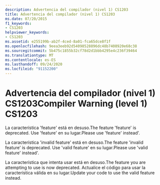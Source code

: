 ```yaml
---
description: Advertencia del compilador (nivel 1) CS1203
title: Advertencia del compilador (nivel 1) CS1203
ms.date: 07/20/2015
f1_keywords:
- CS1203
helpviewer_keywords:
- CS1203
ms.assetid: e255199b-ab2f-4ced-8a01-fca65dce8f1f
ms.openlocfilehash: 9eea3eeb92d54098528896dc48b7408920e68c38
ms.sourcegitcommit: 5b475c1855b32cf78d2d1bbb4295e4c236f39464
ms.translationtype: MT
ms.contentlocale: es-ES
ms.lasthandoff: 09/24/2020
ms.locfileid: "91152200"
---
```

# <a name="compiler-warning-level-1-cs1203"></a><span data-ttu-id="9ed86-103">Advertencia del compilador (nivel 1) CS1203</span><span class="sxs-lookup"><span data-stu-id="9ed86-103">Compiler Warning (level 1) CS1203</span></span>

<span data-ttu-id="9ed86-104">La característica 'feature' está en desuso.</span><span class="sxs-lookup"><span data-stu-id="9ed86-104">The feature 'feature' is deprecated.</span></span> <span data-ttu-id="9ed86-105">Use 'feature' en su lugar.</span><span class="sxs-lookup"><span data-stu-id="9ed86-105">Please use 'feature' instead'.</span></span>  
  
 <span data-ttu-id="9ed86-106">La característica 'invalid feature' está en desuso.</span><span class="sxs-lookup"><span data-stu-id="9ed86-106">The feature 'invalid feature' is deprecated.</span></span> <span data-ttu-id="9ed86-107">Use 'valid feature' en su lugar.</span><span class="sxs-lookup"><span data-stu-id="9ed86-107">Please use 'valid feature' instead'.</span></span>  
  
 <span data-ttu-id="9ed86-108">La característica que intenta usar está en desuso.</span><span class="sxs-lookup"><span data-stu-id="9ed86-108">The feature you are attempting to use is now deprecated.</span></span> <span data-ttu-id="9ed86-109">Actualice el código para usar la característica válida en su lugar.</span><span class="sxs-lookup"><span data-stu-id="9ed86-109">Update your code to use the valid feature instead.</span></span>

